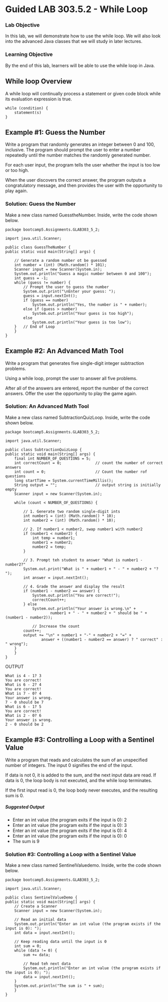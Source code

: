 # Guided LAB 303.5.2 - While Loop

### Lab Objective
In this lab, we will demonstrate how to use the while loop. We will also look into the advanced Java classes that we will study in later lectures.

### Learning Objective
By the end of this lab, learners will be able to use the while loop in Java.

## While loop Overview
A while loop will continually process a statement or given code block while its evaluation expression is true.

    while (condition) {
        statement(s)
    }

## Example #1: Guess the Number
Write a program that randomly generates an integer between 0 and 100, inclusive. The program should prompt the user to enter a number repeatedly until the number matches the randomly generated number.

For each user input, the program tells the user whether the input is too low or too high.

When the user discovers the correct answer, the program outputs a congratulatory message, and then provides the user with the opportunity to play again.

### Solution: Guess the Number
Make a new class named GuesstheNumber. Inside, write the code shown below.

    package bootcamp5.Assignments.GLAB303_5_2;

    import java.util.Scanner;
    
    public class GuessTheNumber {
    public static void main(String[] args) {

        // Generate a random number ot be guessed
        int number = (int) (Math.random() * 101);
        Scanner input = new Scanner(System.in);
        System.out.println("Guess a magic number between 0 and 100");
        int guess = -1;
        while (guess != number) {
            // Prompt the user to guess the number
            System.out.print("\nEnter your guess: ");
            guess = input.nextInt();
            if (guess == number)
                System.out.println("Yes, the number is " + number);
            else if (guess > number)
                System.out.println("Your guess is too high");
            else
                System.out.println("Your guess is too low");
        }   // End of Loop
        }
    }

## Example #2: An Advanced Math Tool
Write a program that generates five single-digit integer subtraction problems.

Using a while loop, prompt the user to answer all five problems.

After all of the answers are entered, report the number of the correct answers. Offer the user the opportunity to play the game again.

### Solution: An Advanced Math Tool
Make a new class named SubtractionQuizLoop. Inside, write the code shown below.

    package bootcamp5.Assignments.GLAB303_5_2;

    import java.util.Scanner;
    
    public class SubtractionQuizLoop {
    public static void main(String[] args) {
        final int NUMBER_OF_QUESTIONS = 5;
        int correctCount = 0;               // count the number of correct answers
        int count = 0;                      // Count the number rof questions
        long startTime = System.currentTimeMillis();
        String output = "";                 // output string is initially empty
        Scanner input = new Scanner(System.in);

        while (count < NUMBER_OF_QUESTIONS) {

            // 1. Generate two random single-digit ints
            int number1 = (int) (Math.random() * 10);
            int number2 = (int) (Math.random() * 10);

            // 2. If number1 < number2, swap number1 with number2
            if (number1 < number2) {
                int temp = number1;
                number1 = number2;
                number2 = temp;
            }

            // 3. Prompt teh student to answer "What is number1 - number2?"
            System.out.print("What is " + number1 + " - " + number2 + "? ");
            int answer = input.nextInt();

            // 4. Grade the answer and display the result
            if (number1 - number2 == answer) {
                System.out.println("You are correct!");
                correctCount++;
            } else
                System.out.println("Your answer is wrong.\n" +
                        number1 + " - " + number2 + " should be " + (number1 - number2));

                // Increase the count
            count++;
            output += "\n" + number1 + "-" + number2 + "=" +
                    answer + ((number1 - number2 == answer) ? " correct" : " wrong");
        }
        }
    }

OUTPUT

    What is 4 - 1? 3
    You are correct!
    What is 6 - 2? 4
    You are correct!
    What is 7 - 0? 4
    Your answer is wrong.
    7 - 0 should be 7
    What is 6 - 1? 5
    You are correct!
    What is 2 - 0? 6
    Your answer is wrong.
    2 - 0 should be 2

## Example #3: Controlling a Loop with a Sentinel Value
Write a program that reads and calculates the sum of an unspecified number of integers. The input 0 signifies the end of the input.

If data is not 0, it is added to the sum, and the next input data are read. If data is 0, the loop body is not executed, and the while loop terminates.

If the first input read is 0, the loop body never executes, and the resulting sum is 0.

##### Suggested Output
* Enter an int value (the program exits if the input is 0): 2
* Enter an int value (the program exits if the input is 0): 3
* Enter an int value (the program exits if the input is 0): 4 
* Enter an int value (the program exits if the input is 0): 0 
* The sum is 9 

### Solution #3: Controlling a Loop with a Sentinel Value
Make a new class named SentinelValuedemo. Inside, write the code shown below.

    package bootcamp5.Assignments.GLAB303_5_2;

    import java.util.Scanner;
    
    public class SentinelValueDemo {
    public static void main(String[] args) {
        // Create a Scanner
        Scanner input = new Scanner(System.in);

        // Read an initial data
        System.out.println("Enter an int value (the program exists if the input is 0): ");
        int data = input.nextInt();

        // Keep reading data until the input is 0
        int sum = 0;
        while (data != 0) {
            sum += data;

            // Read teh next data
            System.out.println("Enter an int value (the program exists if the input is 0); ");
            data = input.nextInt();
        }
        System.out.println("The sum is " + sum);
        }
    }
